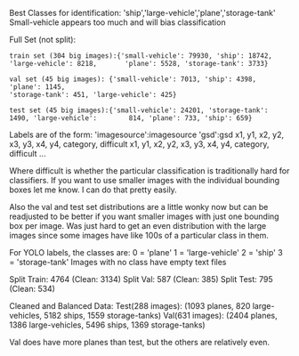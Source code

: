 Best Classes for identification: 'ship','large-vehicle','plane','storage-tank'
Small-vehicle appears too much and will bias classification

Full Set (not split):

	train set (304 big images):{'small-vehicle': 79930, 'ship': 18742, 'large-vehicle': 8218, 		'plane': 5528, 'storage-tank': 3733}

	val set (45 big images): {'small-vehicle': 7013, 'ship': 4398, 'plane': 1145,
	'storage-tank': 451, 'large-vehicle': 425}

	test set (45 big images):{'small-vehicle': 24201, 'storage-tank': 1490, 'large-vehicle': 		814, 'plane': 733, 'ship': 659}


Labels are of the form:
'imagesource':imagesource
'gsd':gsd
x1, y1, x2, y2, x3, y3, x4, y4, category, difficult
x1, y1, x2, y2, x3, y3, x4, y4, category, difficult
...						
	
Where difficult is whether the particular classification is traditionally hard for classifiers.
If you want to use smaller images with the individual bounding boxes let me know. I can do that pretty easily.

Also the val and test set distributions are a little wonky now but can be readjusted to be better if you want smaller images with just one bounding box per image. Was just hard to get an even distribution with the large images since some images have like 100s of a particular class in them. 

For YOLO labels, the classes are:
0 = 'plane'
1 = 'large-vehicle'
2 = 'ship'
3 = 'storage-tank'
Images with no class have empty text files

Split Train: 4764 (Clean: 3134)
Split Val: 587 (Clean: 385)
Split Test: 795 (Clean: 534)

Cleaned and Balanced Data:
Test(288 images): (1093 planes, 820 large-vehicles, 5182 ships, 1559 storage-tanks)
Val(631 images): (2404 planes, 1386 large-vehicles, 5496 ships, 1369 storage-tanks)

Val does have more planes than test, but the others are relatively even.
